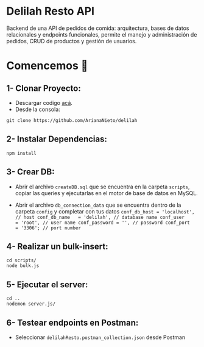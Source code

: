 # Delilah Resto API

Backend de una API de pedidos de comida: arquitectura, bases de datos relacionales y endpoints funcionales, permite el manejo y administración de pedidos, CRUD de productos y gestión de usuarios.

# Comencemos 🚀


## 1- Clonar Proyecto:
- Descargar codigo [acá](https://github.com/ArianaNieto/delilah).
- Desde la consola: 

`git clone https://github.com/ArianaNieto/delilah`

## 2- Instalar Dependencias:
~~~
npm install
~~~

## 3- Crear DB:
- Abrir el archivo `createDB.sql` que se encuentra en la carpeta `scripts`, copiar las queries y ejecutarlas en el motor de base de datos en MySQL.

- Abrir el archivo `db_connection_data` que se encuentra dentro de la carpeta `config` y completar con tus datos
   `conf_db_host = 'localhost', // host
    conf_db_name   = 'delilah', // database name
    conf_user     = 'root', // user name
    conf_password = '', // password
    conf_port     = '3306'; // port number
`

## 4- Realizar un bulk-insert:
~~~
cd scripts/
node bulk.js
~~~

## 5- Ejecutar el server:
~~~
cd ..
nodemon server.js/
~~~

## 6- Testear endpoints en Postman:
- Seleccionar `delilahResto.postman_collection.json` desde Postman 
